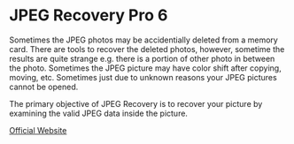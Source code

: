 # JPEG Recovery Pro 6

Sometimes the JPEG photos may be accidentially deleted from a memory card. There are tools to recover the deleted photos, however, sometime the results are quite strange e.g. there is a portion of other photo in between the photo. Sometimes the JPEG picture may have color shift after copying, moving, etc. Sometimes just due to unknown reasons your JPEG pictures cannot be opened.

The primary objective of JPEG Recovery is to recover your picture by examining the valid JPEG data inside the picture.

[Official Website](http://www.hketech.com)
